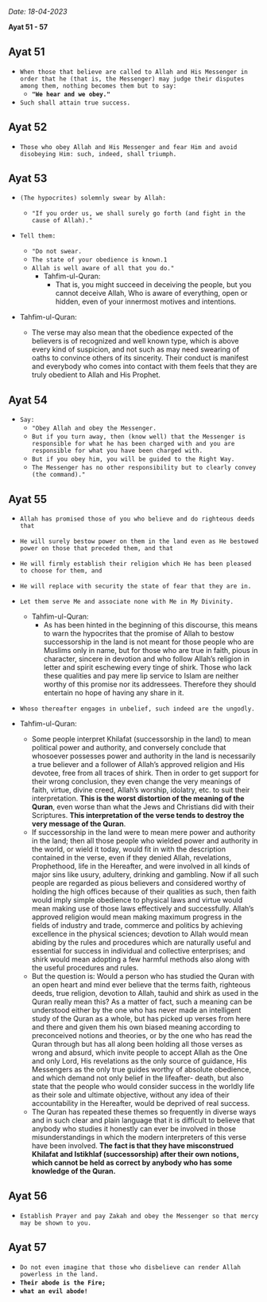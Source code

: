*Date: 18-04-2023*

**Ayat  51 - 57**

## Ayat 51

- `When those that believe are called to Allah and His Messenger in order that he (that is, the Messenger) may judge their disputes among them, nothing becomes them but to say:`
  - **`"We hear and we obey."`**
- `Such shall attain true success.`

## Ayat 52

- `Those who obey Allah and His Messenger and fear Him and avoid disobeying Him: such, indeed, shall triumph.`

## Ayat 53

- `(The hypocrites) solemnly swear by Allah:`
  - `"If you order us, we shall surely go forth (and fight in the cause of Allah)."`
- `Tell them:`
  - `"Do not swear.`
  - `The state of your obedience is known.1`
  - `Allah is well aware of all that you do."`
    - Tahfim-ul-Quran:
      - That is, you might succeed in deceiving the people, but you cannot deceive Allah, Who is aware of everything, open or hidden, even of your innermost motives and intentions.

- Tahfim-ul-Quran:
  - The verse may also mean that the obedience expected of the believers is of recognized and well known type, which is above every kind of suspicion, and not such as may need swearing of oaths to convince others of its sincerity. Their conduct is manifest and everybody who comes into contact with them feels that they are truly obedient to Allah and His Prophet.

## Ayat 54

- `Say:`
  - `"Obey Allah and obey the Messenger.`
  - `But if you turn away, then (know well) that the Messenger is responsible for what he has been charged with and you are responsible for what you have been charged with.`
  - `But if you obey him, you will be guided to the Right Way.`
  - `The Messenger has no other responsibility but to clearly convey (the command)."`

## Ayat 55

- `Allah has promised those of you who believe and do righteous deeds that`
- `He will surely bestow power on them in the land even as He bestowed power on those that preceded them, and that`
- `He will firmly establish their religion which He has been pleased to choose for them, and`
- `He will replace with security the state of fear that they are in.`
- `Let them serve Me and associate none with Me in My Divinity.`
  - Tahfim-ul-Quran:
    - As has been hinted in the beginning of this discourse, this means to warn the hypocrites that the promise of Allah to bestow successorship in the land is not meant for those people who are Muslims only in name, but for those who are true in faith, pious in character, sincere in devotion and who follow Allah’s religion in letter and spirit eschewing every tinge of shirk. Those who lack these qualities and pay mere lip service to Islam are neither worthy of this promise nor its addressees. Therefore they should entertain no hope of having any share in it.
- `Whoso thereafter engages in unbelief, such indeed are the ungodly.`

- Tahfim-ul-Quran:
  - Some people interpret Khilafat (successorship in the land) to mean political power and authority, and conversely conclude that whosoever possesses power and authority in the land is necessarily a true believer and a follower of Allah’s approved religion and His devotee, free from all traces of shirk. Then in order to get support for their wrong conclusion, they even change the very meanings of faith, virtue, divine creed, Allah’s worship, idolatry, etc. to suit their interpretation. **This is the worst distortion of the meaning of the Quran**, even worse than what the Jews and Christians did with their Scriptures. **This interpretation of the verse tends to destroy the very message of the Quran**.
  - If successorship in the land were to mean mere power and authority in the land; then all those people who wielded power and authority in the world, or wield it today, would fit in with the description contained in the verse, even if they denied Allah, revelations, Prophethood, life in the Hereafter, and were involved in all kinds of major sins like usury, adultery, drinking and gambling. Now if all such people are regarded as pious believers and considered worthy of holding the high offices because of their qualities as such, then faith would imply simple obedience to physical laws and virtue would mean making use of those laws effectively and successfully. Allah’s approved religion would mean making maximum progress in the fields of industry and trade, commerce and politics by achieving excellence in the physical sciences; devotion to Allah would mean abiding by the rules and procedures which are naturally useful and essential for success in individual and collective enterprises; and shirk would mean adopting a few harmful methods also along with the useful procedures and rules.
  - But the question is: Would a person who has studied the Quran with an open heart and mind ever believe that the terms faith, righteous deeds, true religion, devotion to Allah, tauhid and shirk as used in the Quran really mean this? As a matter of fact, such a meaning can be understood either by the one who has never made an intelligent study of the Quran as a whole, but has picked up verses from here and there and given them his own biased meaning according to preconceived notions and theories, or by the one who has read the Quran through but has all along been holding all those verses as wrong and absurd, which invite people to accept Allah as the One and only Lord, His revelations as the only source of guidance, His Messengers as the only true guides worthy of absolute obedience, and which demand not only belief in the lifeafter- death, but also state that the people who would consider success in the worldly life as their sole and ultimate objective, without any idea of their accountability in the Hereafter, would be deprived of real success.
  - The Quran has repeated these themes so frequently in diverse ways and in such clear and plain language that it is difficult to believe that anybody who studies it honestly can ever be involved in those misunderstandings in which the modern interpreters of this verse have been involved. **The fact is that they have misconstrued Khilafat and Istikhlaf (successorship) after their own notions, which cannot be held as correct by anybody who has some knowledge of the Quran.**


## Ayat 56

- `Establish Prayer and pay Zakah and obey the Messenger so that mercy may be shown to you.`

## Ayat 57

- `Do not even imagine that those who disbelieve can render Allah powerless in the land.`
- **`Their abode is the Fire;`**
- **`what an evil abode!`**